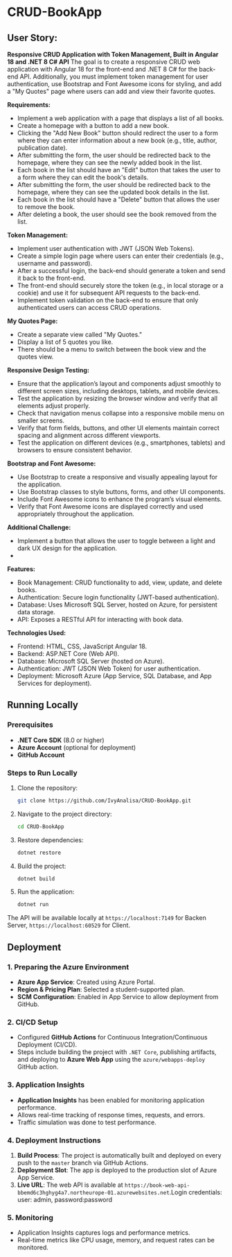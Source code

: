 # CRUD-BookApp
## User Story:

**Responsive CRUD Application with Token Management, Built in Angular 18 and .NET 8 C# API**
 The goal is to create a responsive CRUD web application with Angular 18 for the front-end and .NET 8 C# for the back-end API. Additionally, you must implement token management for user authentication, use Bootstrap and Font Awesome icons for styling, and add a "My Quotes" page where users can add and view their favorite quotes.

**Requirements:**

- Implement a web application with a page that displays a list of all books.
- Create a homepage with a button to add a new book.
- Clicking the "Add New Book" button should redirect the user to a form where they can enter information about a new book (e.g., title, author, publication date).
- After submitting the form, the user should be redirected back to the homepage, where they can see the newly added book in the list.
- Each book in the list should have an "Edit" button that takes the user to a form where they can edit the book's details.
- After submitting the form, the user should be redirected back to the homepage, where they can see the updated book details in the list.
- Each book in the list should have a "Delete" button that allows the user to remove the book.
- After deleting a book, the user should see the book removed from the list.

**Token Management:**

- Implement user authentication with JWT (JSON Web Tokens).
- Create a simple login page where users can enter their credentials (e.g., username and password).
- After a successful login, the back-end should generate a token and send it back to the front-end.
- The front-end should securely store the token (e.g., in local storage or a cookie) and use it for subsequent API requests to the back-end.
- Implement token validation on the back-end to ensure that only authenticated users can access CRUD operations.

**My Quotes Page:**

- Create a separate view called "My Quotes."
- Display a list of 5 quotes you like.
- There should be a menu to switch between the book view and the quotes view.

**Responsive Design Testing:**

- Ensure that the application’s layout and components adjust smoothly to different screen sizes, including desktops, tablets, and mobile devices.
- Test the application by resizing the browser window and verify that all elements adjust properly.
- Check that navigation menus collapse into a responsive mobile menu on smaller screens.
- Verify that form fields, buttons, and other UI elements maintain correct spacing and alignment across different viewports.
- Test the application on different devices (e.g., smartphones, tablets) and browsers to ensure consistent behavior.

**Bootstrap and Font Awesome:**

- Use Bootstrap to create a responsive and visually appealing layout for the application.
- Use Bootstrap classes to style buttons, forms, and other UI components.
- Include Font Awesome icons to enhance the program’s visual elements.
- Verify that Font Awesome icons are displayed correctly and used appropriately throughout the application.

**Additional Challenge:**

- Implement a button that allows the user to toggle between a light and dark UX design for the application.
- 
**Features:**
- Book Management: CRUD functionality to add, view, update, and delete books.
- Authentication: Secure login functionality (JWT-based authentication).
- Database: Uses Microsoft SQL Server, hosted on Azure, for persistent data storage.
- API: Exposes a RESTful API for interacting with book data.
  
**Technologies Used:**
 - Frontend: HTML, CSS, JavaScript  Angular 18.
 - Backend: ASP.NET Core (Web API).
 - Database: Microsoft SQL Server (hosted on Azure).
 - Authentication: JWT (JSON Web Token) for user authentication.
 - Deployment: Microsoft Azure (App Service, SQL Database, and App Services for deployment).

  ## Running Locally

### Prerequisites

- **.NET Core SDK** (8.0 or higher)
- **Azure Account** (optional for deployment)
- **GitHub Account**

### Steps to Run Locally

1. Clone the repository:
   ```bash
   git clone https://github.com/IvyAnalisa/CRUD-BookApp.git
   ```
2. Navigate to the project directory:
   ```bash
   cd CRUD-BookApp
   ```
3. Restore dependencies:
   ```bash
   dotnet restore
   ```
4. Build the project:
   ```bash
   dotnet build
   ```
5. Run the application:
   ```bash
   dotnet run
   ```

The API will be available locally at `https://localhost:7149` for Backen Server, `https://localhost:60529` for Client.

## Deployment
### 1. **Preparing the Azure Environment**

- **Azure App Service**: Created using Azure Portal.
- **Region & Pricing Plan**: Selected a student-supported plan.
- **SCM Configuration**: Enabled in App Service to allow deployment from GitHub.

### 2. **CI/CD Setup**

- Configured **GitHub Actions** for Continuous Integration/Continuous Deployment (CI/CD).
- Steps include building the project with `.NET Core`, publishing artifacts, and deploying to **Azure Web App** using the `azure/webapps-deploy` GitHub action.

### 3. **Application Insights**

- **Application Insights** has been enabled for monitoring application performance.
- Allows real-time tracking of response times, requests, and errors.
- Traffic simulation was done to test performance.

### 4. **Deployment Instructions**

1. **Build Process**: The project is automatically built and deployed on every push to the `master` branch via GitHub Actions.
2. **Deployment Slot**: The app is deployed to the production slot of Azure App Service.
3. **Live URL**: The web API is available at `https://book-web-api-bbemd6c3hghyg4a7.northeurope-01.azurewebsites.net`.Login credentials: user: admin, password:password

### 5. **Monitoring**

- Application Insights captures logs and performance metrics.
- Real-time metrics like CPU usage, memory, and request rates can be monitored.

